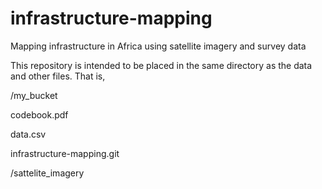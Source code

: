 # infrastructure-mapping
Mapping infrastructure in Africa using satellite imagery and survey data

This repository is intended to be placed in the same directory as the data and other files. That is,

/my_bucket

  codebook.pdf
  
  data.csv
  
  infrastructure-mapping.git
  
  /sattelite_imagery
